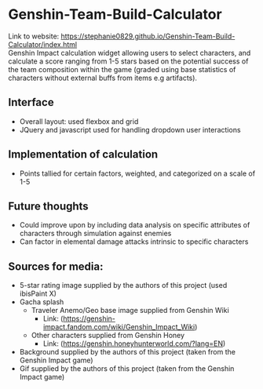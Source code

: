# Genshin-Team-Build-Calculator
Link to website: https://stephanie0829.github.io/Genshin-Team-Build-Calculator/index.html \
Genshin Impact calculation widget allowing users to select characters, and calculate a score ranging from 1-5 stars based on the potential success of the team composition within the game (graded using base statistics of characters without external buffs from items e.g artifacts).
## Interface
* Overall layout: used flexbox and grid
* JQuery and javascript used for handling dropdown user interactions
## Implementation of calculation
* Points tallied for certain factors, weighted, and categorized on a scale of 1-5
## Future thoughts
* Could improve upon by including data analysis on specific attributes of characters through simulation against enemies
* Can factor in elemental damage attacks intrinsic to specific characters
## Sources for media:
  * 5-star rating image supplied by the authors of this project (used ibisPaint X)
  * Gacha splash
    * Traveler Anemo/Geo base image supplied from Genshin Wiki 
      * Link: (https://genshin-impact.fandom.com/wiki/Genshin_Impact_Wiki)
    * Other characters supplied from Genshin Honey 
      * Link: (https://genshin.honeyhunterworld.com/?lang=EN)
  * Background supplied by the authors of this project (taken from the Genshin Impact game)
  * Gif supplied by the authors of this project (taken from the Genshin Impact game)
